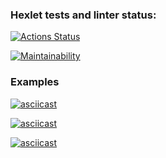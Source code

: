 ### Hexlet tests and linter status:

[![Actions Status](https://github.com/mickrubashkin/php-project-lvl1/actions/workflows/hexlet-check.yml/badge.svg)](https://github.com/mickrubashkin/php-project-lvl1/actions)

[![Maintainability](https://api.codeclimate.com/v1/badges/dbf3774b5da4ddb44c83/maintainability)](https://codeclimate.com/github/mickrubashkin/php-project-lvl1/maintainability)

### Examples

[![asciicast](https://asciinema.org/a/l4F51E72fdmXSdGDQmuLiVpDF.svg)](https://asciinema.org/a/l4F51E72fdmXSdGDQmuLiVpDF)

[![asciicast](https://asciinema.org/a/u7yynmfxPU4yFQg867t6kEEJb.svg)](https://asciinema.org/a/u7yynmfxPU4yFQg867t6kEEJb)

[![asciicast](https://asciinema.org/a/RXjGRQWHOozHDWTXiB4mkW4jh.svg)](https://asciinema.org/a/RXjGRQWHOozHDWTXiB4mkW4jh)
